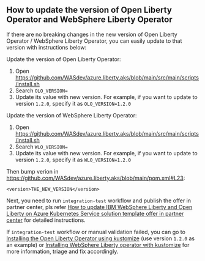 ## How to update the version of Open Liberty Operator and WebSphere Liberty Operator

If there are no breaking changes in the new version of Open Liberty Operator / WebSphere Liberty Operator, you can easily update to that version with instructions below:

Update the version of Open Liberty Operator:

1. Open https://github.com/WASdev/azure.liberty.aks/blob/main/src/main/scripts/install.sh
1. Search `OLO_VERSION=`
1. Update its value with new version. For example, if you want to update to version `1.2.0`, specify it as `OLO_VERSION=1.2.0`

Update the version of WebSphere Liberty Operator:

1. Open https://github.com/WASdev/azure.liberty.aks/blob/main/src/main/scripts/install.sh
1. Search `WLO_VERSION=`
1. Update its value with new version. For example, if you want to update to version `1.2.0`, specify it as `WLO_VERSION=1.2.0`

Then bump verion in https://github.com/WASdev/azure.liberty.aks/blob/main/pom.xml#L23:

```
<version>THE_NEW_VERSION</version>
```

Next, you need to run `integration-test` workflow and publish the offer in partner center, pls refer [How to update IBM WebSphere Liberty and Open Liberty on Azure Kubernetes Service solution template offer in partner center](howto-update-offer-in-partner-center.md) for detailed instructions. 

If `integration-test` workflow or manual validation failed, you can go to [Installing the Open Liberty Operator using kustomize](https://github.com/OpenLiberty/open-liberty-operator/blob/main/deploy/releases/1.2.0/kustomize/README.adoc) (use version `1.2.0` as an example) or [Installing WebSphere Liberty operator with kustomize](https://www.ibm.com/docs/en/was-liberty/base?topic=cli-installing-kustomize) for more information, triage and fix accordingly.
